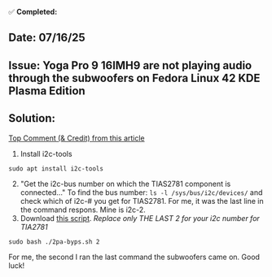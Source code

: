✅ **Completed:**

## Date: 07/16/25

## Issue: Yoga Pro 9 16IMH9 are not playing audio through the subwoofers on Fedora Linux 42 KDE Plasma Edition 

## Solution: 

[Top Comment (& Credit) from this article](https://askubuntu.com/questions/1487745/bass-speakers-not-working-on-lenovo-yoga-pro-9-14irp8-ubuntu-22-04)

1. Install i2c-tools
```
sudo apt install i2c-tools
```
2. "Get the i2c-bus number on which the TIAS2781 component is connected..." To find the bus number: ```ls -l /sys/bus/i2c/devices/``` and check which of i2c-# you get for TIAS2781. For me, it was the last line in the command respons. Mine is i2c-2.
3. Download [this script](https://bugzilla.kernel.org/attachment.cgi?id=304763). *Replace only THE LAST 2 for your i2c number for TIA2781*
```
sudo bash ./2pa-byps.sh 2
```
For me, the second I ran the last command the subwoofers came on. Good luck!
